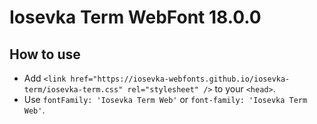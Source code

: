 # Iosevka Term WebFont 18.0.0

## How to use

- Add `<link href="https://iosevka-webfonts.github.io/iosevka-term/iosevka-term.css" rel="stylesheet" />` to your `<head>`.
- Use `fontFamily: 'Iosevka Term Web'` or `font-family: 'Iosevka Term Web'`.
